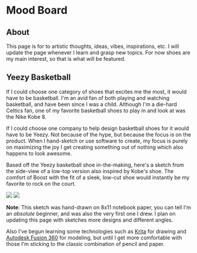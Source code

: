 # Mood Board

## About
This page is for to artistic thoughts, ideas, vibes, inspirations, etc. I will update the page whenever I learn and grasp new topics. For now shoes are my main interest, so that is what will be featured. 


## Yeezy Basketball

If I could choose one category of shoes that excites me the most, it would have to be basketball. I'm an avid fan of both playing and watching basketball, and have been since I was a child. Although I'm a die-hard Celtics fan, one of my favorite basketball shoes to play in and look at was the Nike Kobe 8. 

If I could choose one company to help design basketball shoes for it would have to be Yeezy. Not because of the hype, but because the focus is on the product. When I hand-sketch or use software to create, my focus is purely on maximizing the joy I get creating something out of nothing which also happens to look awesome. 

Based off the Yeezy basketball shoe in-the-making, here's a sketch from the side-view of a low-top version also inspired by Kobe's shoe. The comfort of Boost with the fit of a sleek, low-cut shoe would instantly be my favorite to rock on the court. 

![](https://raw.githubusercontent.com/kulkarohan/kulkarohan.github.io/master/moodboard/images/yeezy_basketball.jpg) <!-- .element height="50%" width="50%" -->
![](https://raw.githubusercontent.com/kulkarohan/kulkarohan.github.io/master/moodboard/images/sketch_yeezy_basketball_low.jpg) <!-- .element height="50%" width="50%" -->

**Note**: This sketch was hand-drawn on 8x11 notebook paper, you can tell I'm an _absolute_ beginner, and was also the very first one I drew. I plan on updating this page with sketches more designs and different angles.

Also I've begun learning some technologies such
as [Krita](https://krita.org/en/) for drawing and [Autodesk Fusion 360](https://www.autodesk.com/products/fusion-360/overview) for modeling, but until I get more comfortable with those I'm sticking to the classic combination of pencil and paper. 
